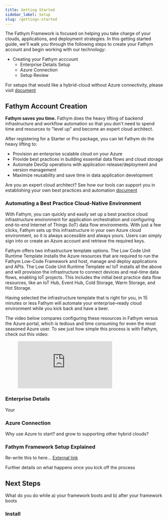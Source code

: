 ```yaml
---
title: Getting Started
sidebar_label: Setup
slug: /gettings-started
---
```


The Fathym Framework is focused on helping you take charge of your clouds, applications, and deployment strategies.  In this getting started guide, we'll walk you through the following steps to create your Fathym account and begin working with our technology:

- Creating your Fathym acccount
  - Enterprise Details Setup
  - Azure Connection
  - Setup Review

For setups that would like a hybrid-cloud without Azure connectivity, please visit [document](guides/starting-without-azure)

## Fathym Account Creation

**Fathym saves you time.** Fathym does the heavy lifting of backend infrastructure and workflow automation so that you don't need to spend time and resources to "level up" and become an expert cloud architect.

After registering for a Starter or Pro package, you can let Fathym do the heavy lifting to:

- Provision an enterprise scalable cloud on your Azure
- Provide best practices in building essential data flows and cloud storage
- Automate DevOp operations with application release/deployment and version management
- Maximize reusability and save time in data application development

Are you an expert cloud architect?  See how our tools can support you in establishing your own best practices and automation [document](developers/infrastructure)

### Automating a Best Practice Cloud-Native Environment

With Fathym, you can quickly and easily set up a best practice cloud infrastructure environment for application orchestration and configuring end-to-end Internet of Things (IoT) data flow environments. With just a few clicks, Fathym sets up this infrastructure in your own Azure cloud environment, so it is always accessible and always yours. Users can simply sign into or create an Azure account and retrieve the required keys.

Fathym offers two infrastructure template options. The Low Code Unit Runtime Template installs the Azure resources that are required to run the Fathym Low-Code Framework and host, manage and deploy applications and APIs. The Low Code Unit Runtime Template w/ IoT installs all the above and will provision the infrastructure to connect devices and real-time data flows, enabling IoT projects. This includes the initial best practice data flow resources, like an IoT Hub, Event Hub, Cold Storage, Warm Storage, and Hot Storage.

Having selected the infrastructure template that is right for you, in 15 minutes or less Fathym will automate your enterprise–ready cloud environment while you kick back and have a beer.

The video below compares configuring these resources in Fathym versus the Azure portal, which is tedious and time consuming for even the most seasoned Azure user. To see just how simple this process is with Fathym, check out this video:

<figure class="video_container">
  <iframe src="https://www.youtube.com/embed/UTUD4kBfEBo" frameborder="0" allowfullscreen="true"> </iframe>
</figure>

### Enterprise Details

Your 

### Azure Connection

Why use Azure to start? and grow to supporting other hybrid clouds?

### Fathym Framework Setup Explained

Re-write this to here... [External link](https://support.fathym.com/docs/en/registration)

Further details on what happens once you kick off the process

## Next Steps

What do you do while a) your framework boots and b) after your framework boots

### Install
